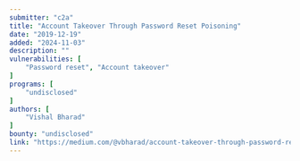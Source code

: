 ```yaml
---
submitter: "c2a"
title: "Account Takeover Through Password Reset Poisoning"
date: "2019-12-19"
added: "2024-11-03"
description: ""
vulnerabilities: [
    "Password reset", "Account takeover"
]
programs: [
    "undisclosed"
]
authors: [
    "Vishal Bharad"
]
bounty: "undisclosed"
link: "https://medium.com/@vbharad/account-takeover-through-password-reset-poisoning-72989a8bb8ea"
---
```




